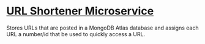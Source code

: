 # [URL Shortener Microservice](https://www.freecodecamp.org/learn/apis-and-microservices/apis-and-microservices-projects/url-shortener-microservice)
Stores URLs that are posted in a MongoDB Atlas database and assigns each URL a number/id that be used to quickly access a URL.
